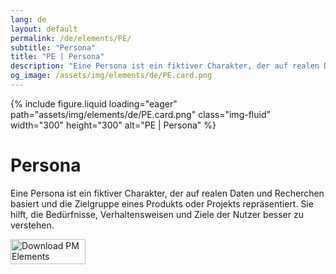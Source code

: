```yaml
---
lang: de
layout: default
permalink: /de/elements/PE/
subtitle: "Persona"
title: "PE | Persona"
description: "Eine Persona ist ein fiktiver Charakter, der auf realen Daten und Recherchen basiert und die Zielgruppe eines Produkts oder Projekts repräsentiert. Sie hilft, die Bedürfnisse, Verhaltensweisen und Ziele der Nutzer besser zu verstehen."
og_image: /assets/img/elements/de/PE.card.png
---
```


{% include figure.liquid loading="eager" path="assets/img/elements/de/PE.card.png" class="img-fluid" width="300" height="300" alt="PE | Persona" %}

# Persona

Eine Persona ist ein fiktiver Charakter, der auf realen Daten und Recherchen basiert und die Zielgruppe eines Produkts oder Projekts repräsentiert. Sie hilft, die Bedürfnisse, Verhaltensweisen und Ziele der Nutzer besser zu verstehen.

<a href="https://apps.apple.com/app/apple-store/id6738084498?pt=127441684&ct=website&mt=8">
  <img src="{{ "assets/img/en/appstore.png" | relative_url }}" width="120" height="40" alt="Download PM Elements">
</a>
